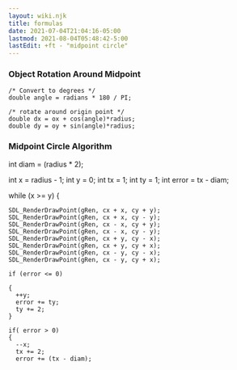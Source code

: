 ```yaml
---
layout: wiki.njk
title: formulas
date: 2021-07-04T21:04:16-05:00
lastmod: 2021-08-04T05:48:42-5:00
lastEdit: +ft - "midpoint circle"
---
```


 ### Object Rotation Around Midpoint

    /* Convert to degrees */
    double angle = radians * 180 / PI;

    /* rotate around origin point */
    double dx = ox + cos(angle)*radius;
    double dy = oy + sin(angle)*radius;

### Midpoint Circle Algorithm

  int diam = (radius * 2);

  int x = radius - 1;
  int y = 0;
  int tx = 1;
  int ty = 1;
  int error = tx - diam;

  while (x >= y)
  {

    SDL_RenderDrawPoint(gRen, cx + x, cy + y);
    SDL_RenderDrawPoint(gRen, cx + x, cy - y);
    SDL_RenderDrawPoint(gRen, cx - x, cy + y);
    SDL_RenderDrawPoint(gRen, cx - x, cy - y);
    SDL_RenderDrawPoint(gRen, cx + y, cy - x);
    SDL_RenderDrawPoint(gRen, cx + y, cy + x);
    SDL_RenderDrawPoint(gRen, cx - y, cy - x);
    SDL_RenderDrawPoint(gRen, cx - y, cy + x);

    if (error <= 0)

    {
      ++y;
      error += ty;
      ty += 2;
    }

    if( error > 0)
    {
      --x;
      tx += 2;
      error += (tx - diam);
